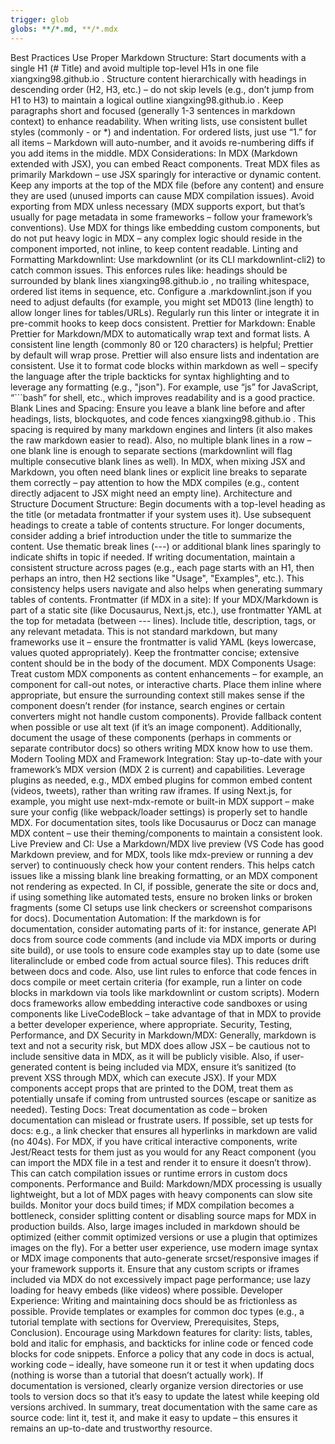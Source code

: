 ```yaml
---
trigger: glob
globs: **/*.md, **/*.mdx
---
```


Best Practices
Use Proper Markdown Structure: Start documents with a single H1 (# Title) and avoid multiple top-level H1s in one file
xiangxing98.github.io
. Structure content hierarchically with headings in descending order (H2, H3, etc.) – do not skip levels (e.g., don’t
jump from H1 to H3) to maintain a logical outline
xiangxing98.github.io
. Keep paragraphs short and focused (generally 1-3 sentences in markdown context) to enhance readability. When writing
lists, use consistent bullet styles (commonly - or *) and indentation. For ordered lists, just use “1.” for all items – Markdown will auto-number, and it avoids re-numbering diffs if you add items in the middle.
MDX Considerations: In MDX (Markdown extended with JSX), you can embed React components. Treat MDX files as primarily
Markdown – use JSX sparingly for interactive or dynamic content. Keep any imports at the top of the MDX file (before any content) and ensure they are used (unused imports can cause MDX compilation issues). Avoid exporting from MDX unless necessary (MDX supports export, but that’s usually for page metadata in some frameworks – follow your framework’s conventions). Use MDX for things like embedding custom components, but do not put heavy logic in MDX – any complex logic should reside in the component imported, not inline, to keep content readable.
Linting and Formatting
Markdownlint: Use markdownlint (or its CLI markdownlint-cli2) to catch common issues. This enforces rules like:
headings should be surrounded by blank lines
xiangxing98.github.io
, no trailing whitespace, ordered list items in sequence, etc. Configure a .markdownlint.json if you need to adjust
defaults (for example, you might set MD013 (line length) to allow longer lines for tables/URLs). Regularly run this linter or integrate it in pre-commit hooks to keep docs consistent.
Prettier for Markdown: Enable Prettier for Markdown/MDX to automatically wrap text and format lists. A consistent line
length (commonly 80 or 120 characters) is helpful; Prettier by default will wrap prose. Prettier will also ensure lists and indentation are consistent. Use it to format code blocks within markdown as well – specify the language after the triple backticks for syntax highlighting and to leverage any formatting (e.g., "json"). For example, use “js” for JavaScript, “```bash” for shell, etc., which improves readability and is a good practice.
Blank Lines and Spacing: Ensure you leave a blank line before and after headings, lists, blockquotes, and code fences
xiangxing98.github.io
. This spacing is required by many markdown engines and linters (it also makes the raw markdown easier to read). Also,
no multiple blank lines in a row – one blank line is enough to separate sections (markdownlint will flag multiple consecutive blank lines as well). In MDX, when mixing JSX and Markdown, you often need blank lines or explicit line breaks to separate them correctly – pay attention to how the MDX compiles (e.g., content directly adjacent to JSX might need an empty line).
Architecture and Structure
Document Structure: Begin documents with a top-level heading as the title (or metadata frontmatter if your system uses it). Use subsequent headings to create a table of contents structure. For longer documents, consider adding a brief introduction under the title to summarize the content. Use thematic break lines (---) or additional blank lines sparingly to indicate shifts in topic if needed. If writing documentation, maintain a consistent structure across pages (e.g., each page starts with an H1, then perhaps an intro, then H2 sections like "Usage", "Examples", etc.). This consistency helps users navigate and also helps when generating summary tables of contents.
Frontmatter (if MDX in a site): If your MDX/Markdown is part of a static site (like Docusaurus, Next.js, etc.), use frontmatter YAML at the top for metadata (between --- lines). Include title, description, tags, or any relevant metadata. This is not standard markdown, but many frameworks use it – ensure the frontmatter is valid YAML (keys lowercase, values quoted appropriately). Keep the frontmatter concise; extensive content should be in the body of the document.
MDX Components Usage: Treat custom MDX components as content enhancements – for example, an <Alert> component for
call-out notes, or interactive charts. Place them inline where appropriate, but ensure the surrounding context still makes sense if the component doesn’t render (for instance, search engines or certain converters might not handle custom components). Provide fallback content when possible or use alt text (if it’s an image component). Additionally, document the usage of these components (perhaps in comments or separate contributor docs) so others writing MDX know how to use them.
Modern Tooling
MDX and Framework Integration: Stay up-to-date with your framework’s MDX version (MDX 2 is current) and capabilities.
Leverage plugins as needed, e.g., MDX embed plugins for common embed content (videos, tweets), rather than writing raw iframes. If using Next.js, for example, you might use next-mdx-remote or built-in MDX support – make sure your config (like webpack/loader settings) is properly set to handle MDX. For documentation sites, tools like Docusaurus or Docz can manage MDX content – use their theming/components to maintain a consistent look.
Live Preview and CI: Use a Markdown/MDX live preview (VS Code has good Markdown preview, and for MDX, tools like
mdx-preview or running a dev server) to continuously check how your content renders. This helps catch issues like a missing blank line breaking formatting, or an MDX component not rendering as expected. In CI, if possible, generate the site or docs and, if using something like automated tests, ensure no broken links or broken fragments (some CI setups use link checkers or screenshot comparisons for docs).
Documentation Automation: If the markdown is for documentation, consider automating parts of it: for instance, generate
API docs from source code comments (and include via MDX imports or during site build), or use tools to ensure code examples stay up to date (some use literalinclude or embed code from actual source files). This reduces drift between docs and code. Also, use lint rules to enforce that code fences in docs compile or meet certain criteria (for example, run a linter on code blocks in markdown via tools like markdownlint or custom scripts). Modern docs frameworks allow embedding interactive code sandboxes or using components like LiveCodeBlock – take advantage of that in MDX to provide a better developer experience, where appropriate.
Security, Testing, Performance, and DX
Security in Markdown/MDX: Generally, markdown is text and not a security risk, but MDX does allow JSX – be cautious not
to include sensitive data in MDX, as it will be publicly visible. Also, if user-generated content is being included via MDX, ensure it’s sanitized (to prevent XSS through MDX, which can execute JSX). If your MDX components accept props that are printed to the DOM, treat them as potentially unsafe if coming from untrusted sources (escape or sanitize as needed).
Testing Docs: Treat documentation as code – broken documentation can mislead or frustrate users. If possible, set up
tests for docs: e.g., a link checker that ensures all hyperlinks in markdown are valid (no 404s). For MDX, if you have critical interactive components, write Jest/React tests for them just as you would for any React component (you can import the MDX file in a test and render it to ensure it doesn’t throw). This can catch compilation issues or runtime errors in custom docs components.
Performance and Build: Markdown/MDX processing is usually lightweight, but a lot of MDX pages with heavy components can
slow site builds. Monitor your docs build times; if MDX compilation becomes a bottleneck, consider splitting content or disabling source maps for MDX in production builds. Also, large images included in markdown should be optimized (either commit optimized versions or use a plugin that optimizes images on the fly). For a better user experience, use modern image syntax or MDX image components that auto-generate srcset/responsive images if your framework supports it. Ensure that any custom scripts or iframes included via MDX do not excessively impact page performance; use lazy loading for heavy embeds (like videos) where possible.
Developer Experience: Writing and maintaining docs should be as frictionless as possible. Provide templates or examples
for common doc types (e.g., a tutorial template with sections for Overview, Prerequisites, Steps, Conclusion). Encourage using Markdown features for clarity: lists, tables, bold and italic for emphasis, and backticks for inline code or fenced code blocks for code snippets. Enforce a policy that any code in docs is actual, working code – ideally, have someone run it or test it when updating docs (nothing is worse than a tutorial that doesn’t actually work). If documentation is versioned, clearly organize version directories or use tools to version docs so that it’s easy to update the latest while keeping old versions archived. In summary, treat documentation with the same care as source code: lint it, test it, and make it easy to update – this ensures it remains an up-to-date and trustworthy resource.
